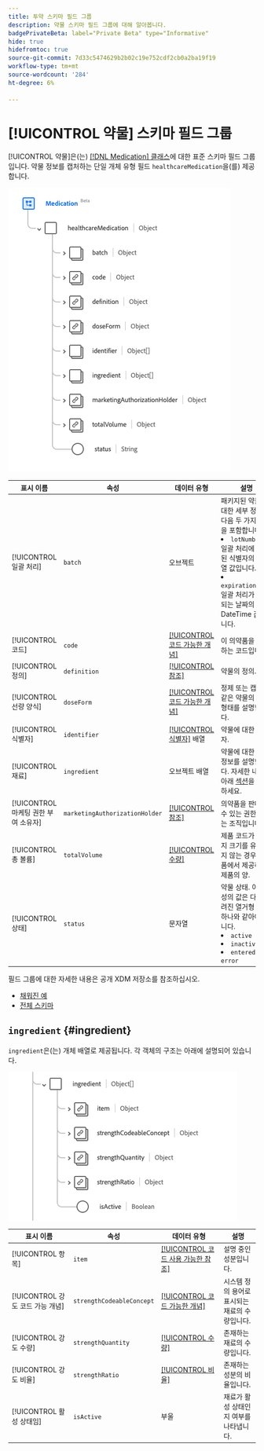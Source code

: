 ```yaml
---
title: 투약 스키마 필드 그룹
description: 약물 스키마 필드 그룹에 대해 알아봅니다.
badgePrivateBeta: label="Private Beta" type="Informative"
hide: true
hidefromtoc: true
source-git-commit: 7d33c5474629b2b02c19e752cdf2cb0a2ba19f19
workflow-type: tm+mt
source-wordcount: '284'
ht-degree: 6%

---
```


# [!UICONTROL 약물] 스키마 필드 그룹

[!UICONTROL 약물]은(는) [[!DNL Medication] 클래스](../../classes/medication.md)에 대한 표준 스키마 필드 그룹입니다. 약물 정보를 캡처하는 단일 개체 유형 필드 `healthcareMedication`을(를) 제공합니다.

![필드 그룹 구조](../../images/field-groups/healthcare-medication/medication.png)

| 표시 이름 | 속성 | 데이터 유형 | 설명 |
| ---|  --- | --- | --- |
| [!UICONTROL 일괄 처리] | `batch` | 오브젝트 | 패키지된 약물에 대한 세부 정보. 다음 두 가지 속성을 포함합니다. <li>`lotNumber`: 일괄 처리에 할당된 식별자의 문자열 값입니다.</li> <li>`expirationDate`: 일괄 처리가 만료되는 날짜의 DateTime 값입니다.</li> |
| [!UICONTROL 코드] | `code` | [[!UICONTROL 코드 가능한 개념]](../../data-types/healthcare/codeable-concept.md) | 이 의약품을 식별하는 코드입니다. |
| [!UICONTROL 정의] | `definition` | [[!UICONTROL 참조]](../../data-types/healthcare/reference.md) | 약물의 정의. |
| [!UICONTROL 선량 양식] | `doseForm` | [[!UICONTROL 코드 가능한 개념]](../../data-types/healthcare/codeable-concept.md) | 정제 또는 캡슐과 같은 약물의 용량 형태를 설명합니다. |
| [!UICONTROL 식별자] | `identifier` | [[!UICONTROL 식별자]](../../data-types/healthcare/identifier.md) 배열 | 약물에 대한 식별자. |
| [!UICONTROL 재료] | `ingredient` | 오브젝트 배열 | 약물에 대한 성분 정보를 설명합니다. 자세한 내용은 아래 [섹션](#ingredient)을 참조하세요. |
| [!UICONTROL 마케팅 권한 부여 소유자] | `marketingAuthorizationHolder` | [[!UICONTROL 참조]](../../data-types/healthcare/reference.md) | 의약품을 판매할 수 있는 권한이 있는 조직입니다. |
| [!UICONTROL 총 볼륨] | `totalVolume` | [[!UICONTROL 수량]](../../data-types/healthcare/quantity.md) | 제품 코드가 패키지 크기를 유추하지 않는 경우 의약품에서 제공하는 제품의 양. |
| [!UICONTROL 상태] | `status` | 문자열 | 약물 상태. 이 속성의 값은 다음 알려진 열거형 값 중 하나와 같아야 합니다. <li> `active` </li> <li> `inactive` </li> <li> `entered-in-error` </li> |

필드 그룹에 대한 자세한 내용은 공개 XDM 저장소를 참조하십시오.

* [채워진 예](https://github.com/adobe/xdm/blob/master/extensions/industry/healthcare/fhir/fieldgroups/medication.example.1.json)
* [전체 스키마](https://github.com/adobe/xdm/blob/master/extensions/industry/healthcare/fhir/fieldgroups/medication.schema.json)

## `ingredient` {#ingredient}

`ingredient`은(는) 개체 배열로 제공됩니다. 각 객체의 구조는 아래에 설명되어 있습니다.

![재료 구조](../../images/field-groups/healthcare-medication/ingredient.png)

| 표시 이름 | 속성 | 데이터 유형 | 설명 |
| --- | --- | --- | --- |
| [!UICONTROL 항목] | `item` | [[!UICONTROL 코드 사용 가능한 참조]](../../data-types/healthcare/codeable-reference.md) | 설명 중인 성분입니다. |
| [!UICONTROL 강도 코드 가능 개념] | `strengthCodeableConcept` | [[!UICONTROL 코드 가능한 개념]](../../data-types/healthcare/codeable-concept.md) | 시스템 정의 용어로 표시되는 재료의 수량입니다. |
| [!UICONTROL 강도 수량] | `strengthQuantity` | [[!UICONTROL 수량]](../../data-types/healthcare/quantity.md) | 존재하는 재료의 수량입니다. |
| [!UICONTROL 강도 비율] | `strengthRatio` | [[!UICONTROL 비율]](../../data-types/healthcare/ratio.md) | 존재하는 성분의 비율입니다. |
| [!UICONTROL 활성 상태임] | `isActive` | 부울 | 재료가 활성 상태인지 여부를 나타냅니다. |
